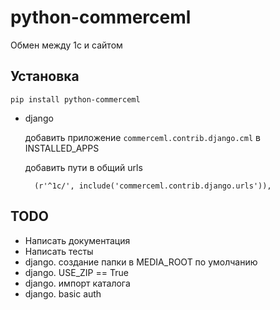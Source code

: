 python-commerceml
=================

Обмен между 1с и сайтом

Установка
-------------

``pip install python-commerceml``

* django

    добавить приложение ``commerceml.contrib.django.cml`` в INSTALLED_APPS

    добавить пути в общий urls

        (r'^1c/', include('commerceml.contrib.django.urls')),


TODO
-----------------

* Написать документация
* Написать тесты
* django. создание папки в MEDIA_ROOT по умолчанию
* django. USE_ZIP == True
* django. импорт каталога
* django. basic auth
